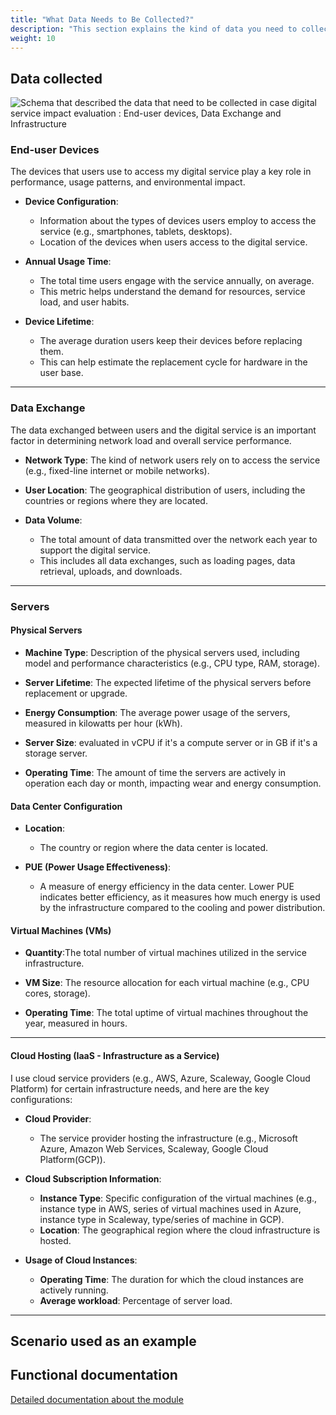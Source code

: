 ```yaml
---
title: "What Data Needs to Be Collected?"
description: "This section explains the kind of data you need to collect before starting an assessment"
weight: 10
---
```


## Data collected

![Schema that described the data that need to be collected in case digital service impact evaluation : End-user devices, Data Exchange and Infrastructure](../media/data_collected.png)

### End-user Devices

The devices that users use to access my digital service play a key role in performance, usage patterns, and
environmental impact.

-   **Device Configuration**:

    -   Information about the types of devices users employ to access the service (e.g., smartphones, tablets, desktops).
    -   Location of the devices when users access to the digital service.

-   **Annual Usage Time**:

    -   The total time users engage with the service annually, on average.
    -   This metric helps understand the demand for resources, service load, and user habits.

-   **Device Lifetime**:
    -   The average duration users keep their devices before replacing them.
    -   This can help estimate the replacement cycle for hardware in the user base.

---

### Data Exchange

The data exchanged between users and the digital service is an important factor in determining network load and overall
service performance.

-   **Network Type**: The kind of network users rely on to access the service (e.g., fixed-line internet or mobile
    networks).

-   **User Location**: The geographical distribution of users, including the countries or regions where they are located.

-   **Data Volume**:
    -   The total amount of data transmitted over the network each year to support the digital service.
    -   This includes all data exchanges, such as loading pages, data retrieval, uploads, and downloads.

---

### Servers

#### **Physical Servers**

-   **Machine Type**: Description of the physical servers used, including model and performance characteristics (e.g., CPU
    type, RAM, storage).

-   **Server Lifetime**: The expected lifetime of the physical servers before replacement or upgrade.

-   **Energy Consumption**: The average power usage of the servers, measured in kilowatts per hour (kWh).

-   **Server Size**: evaluated in vCPU if it's a compute server or in GB if it's a storage server.

-   **Operating Time**: The amount of time the servers are actively in operation each day or month, impacting wear and
    energy consumption.

#### **Data Center Configuration**

-   **Location**:

    -   The country or region where the data center is located.

-   **PUE (Power Usage Effectiveness)**:
    -   A measure of energy efficiency in the data center. Lower PUE indicates better efficiency, as it measures how much
        energy is used by the infrastructure compared to the cooling and power distribution.

#### **Virtual Machines (VMs)**

-   **Quantity**:The total number of virtual machines utilized in the service infrastructure.

-   **VM Size**: The resource allocation for each virtual machine (e.g., CPU cores, storage).

-   **Operating Time**: The total uptime of virtual machines throughout the year, measured in hours.

---

#### **Cloud Hosting (IaaS - Infrastructure as a Service)**

I use cloud service providers (e.g., AWS, Azure, Scaleway, Google Cloud Platform) for certain infrastructure needs, and here are the key configurations:

-   **Cloud Provider**:

    -   The service provider hosting the infrastructure (e.g., Microsoft Azure, Amazon Web Services, Scaleway, Google Cloud Platform(GCP)).

-   **Cloud Subscription Information**:

    -   **Instance Type**: Specific configuration of the virtual machines (e.g., instance type in AWS, series of virtual
        machines used in Azure, instance type in Scaleway, type/series of machine in GCP).
    -   **Location**: The geographical region where the cloud infrastructure is hosted.

-   **Usage of Cloud Instances**:
    -   **Operating Time**: The duration for which the cloud instances are actively running.
    -   **Average workload**: Percentage of server load.

---

## Scenario used as an example

## Functional documentation

[Detailed documentation about the module](../../../../2-functional-documentation/use_cases/uc_digital_services/_index.md)
